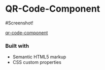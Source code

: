 # QR-Code-Component


#Screenshot!

[qr-code-component](https://user-images.githubusercontent.com/125591151/222304792-ce347ca0-c4e4-4e74-a5f7-5403962fb035.png)

### Built with

- Semantic HTML5 markup
- CSS custom properties
